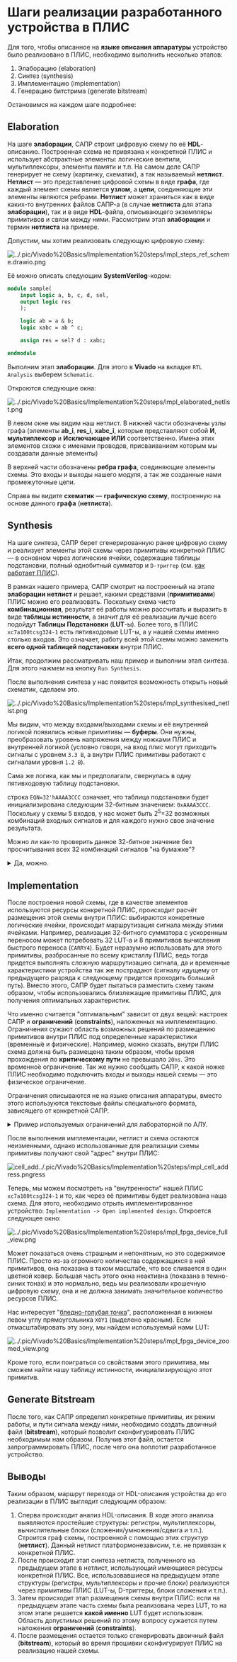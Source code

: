 # Шаги реализации разработанного устройства в ПЛИС

Для того, чтобы описанное на **языке описания аппаратуры** устройство было реализовано в ПЛИС, необходимо выполнить несколько этапов:

1. Элаборацию (elaboration)
2. Синтез (synthesis)
3. Имплементацию (implementation)
4. Генерацию битстрима (generate bitstream)

Остановимся на каждом шаге подробнее:

## Elaboration

На шаге **элаборации**, САПР строит цифровую схему по её **HDL**-описанию. Построенная схема не привязана к конкретной ПЛИС и использует абстрактные элементы: логические вентили, мультиплексоры, элементы памяти и т.п.
На самом деле САПР генерирует не схему (картинку, схематик), а так называемый **нетлист**. **Нетлист** — это представление цифровой схемы в виде **графа**, где каждый элемент схемы является **узлом**, а **цепи**, соединяющие эти элементы являются ребрами. **Нетлист** может храниться как в виде каких-то внутренних файлов САПР-а (в случае **нетлиста** для этапа **элаборации**), так и в виде **HDL**-файла, описывающего экземпляры примитивов и связи между ними. Рассмотрим этап **элаборации** и термин **нетлиста** на примере.

Допустим, мы хотим реализовать следующую цифровую схему:

![../.pic/Vivado%20Basics/Implementation%20steps/impl_steps_ref_scheme.drawio.png](../.pic/Vivado%20Basics/Implementation%20steps/impl_steps_ref_scheme.drawio.png)

Её можно описать следующим **SystemVerilog**-кодом:

```SystemVerilog
module sample(
    input logic a, b, c, d, sel,
    output logic res
    );

    logic ab = a & b;
    logic xabc = ab ^ c;

    assign res = sel? d : xabc;

endmodule
```

Выполним этап **элаборации**. Для этого в **Vivado** на вкладке `RTL Analysis` выберем `Schematic`.

Откроются следующие окна:

![../.pic/Vivado%20Basics/Implementation%20steps/impl_elaborated_netlist.png](../.pic/Vivado%20Basics/Implementation%20steps/impl_elaborated_netlist.png)

В левом окне мы видим наш нетлист. В нижней части обозначены узлы графа (элементы **ab_i**, **res_i**, **xabc_i**, которые представляют собой **И**, **мультиплексор** и **Исключающее ИЛИ** соответственно. Имена этих элементов схожи с именами проводов, присваиванием которым мы создавали данные элементы)

В верхней части обозначены **ребра графа**, соединяющие элементы схемы. Это входы и выходы нашего модуля, а так же созданные нами промежуточные цепи.

Справа вы видите **схематик** — **графическую схему**, построенную на основе данного **графа** (**нетлиста**).

## Synthesis

На шаге синтеза, САПР берет сгенерированную ранее цифровую схему и реализует элементы этой схемы через примитивы конкретной ПЛИС — в основном через логические ячейки, содержащие таблицы подстановки, полный однобитный сумматор и `D-триггер` (см. [как работает ПЛИС](../Introduction/How%20FPGA%20works.md)).

В рамках нашего примера, САПР смотрит на построенный на этапе **элаборации** **нетлист** и решает, какими средствами (**примитивами**) ПЛИС можно его реализовать.  Поскольку схема чисто **комбинационная**, результат её работы можно рассчитать и выразить в виде **таблицы истинности**, а значит для её реализации лучше всего подойдут **Таблицы Подстановки** (**LUT**-ы). Более того, в ПЛИС `xc7a100tcsg324-1` есть пятивходовые LUT-ы, а у нашей схемы именно столько входов. Это означает, работу всей этой схемы можно заменить **всего одной таблицей подстановки** внутри ПЛИС.

Итак, продолжим рассматривать наш пример и выполним этап синтеза. Для этого нажмем на кнопку `Run Synthesis`.

После выполнения синтеза у нас появится возможность открыть новый схематик, сделаем это.

![../.pic/Vivado%20Basics/Implementation%20steps/impl_synthesised_netlist.png](../.pic/Vivado%20Basics/Implementation%20steps/impl_synthesised_netlist.png)

Мы видим, что между входами/выходами схемы и её внутренней логикой появились новые примитивы — **буферы**. Они нужны, преобразовать уровень напряжения между ножками ПЛИС и внутренней логикой (условно говоря, на вход плис могут приходить сигналы с уровнем `3.3 В`, а внутри ПЛИС примитивы работают с сигналами уровня `1.2 В`).

Сама же логика, как мы и предполагали, свернулась в одну пятивходовую таблицу подстановки.

строка `EQN=32'hAAAA3CCC` означает, что таблица подстановки будет инициализирована следующим 32-битным значением: `0xAAAA3CCC`.
Поскольку у схемы 5 входов, у нас может быть 2<sup>5</sup>=32 возможных комбинаций входных сигналов и для каждого нужно свое значение результата.

Можно ли как-то проверить данное 32-битное значение без просчитывания всех 32 комбинаций сигналов "на бумажке"?
<details>
<summary>
Да, можно.
</summary>
Сперва надо понять в каком именно порядке будут идти эти комбинации. Мы видим, что сигналы подключены к таблице подстановки в следующем порядке: `d, c, b, a, sel`. Это означает, что сама таблица примет вид:

```ascii
|sel| a | b | c | d |  |res|
|---|---|---|---|---|  |---|
| 0 | 0 | 0 | 0 | 0 |  | 0 |
| 0 | 0 | 0 | 0 | 1 |  | 0 |
| 0 | 0 | 0 | 1 | 0 |  | 1 |
| 0 | 0 | 0 | 1 | 1 |  | 1 |
| 0 | 0 | 1 | 0 | 0 |  | 0 |
....
| 1 | 1 | 1 | 1 | 1 |  | 1 |
```

Давайте посмотрим на логику исходной схемы и данную таблицу истинности: когда `sel==1`, на выход идет `d`, это означает, что мы знаем все значения для нижней половины таблицы истинности, в нижней половине таблице истинности самый левый входной сигнал (`sel`) равен только единице, значит результат будет совпадать с сигналом `d`, который непрерывно меняется с `0` на `1` и оканчивается значением `1`. Это означает, что если читать значения результатов снизу-вверх (от старших значений к младшим), то сначала у нас будет 16 цифр, представляющих 8 пар `10`:`101010101010`, что эквивалентно записи `AAAA` в шестнадцатиричной записи.

Рассчитывать оставшиеся 16 вариантов тоже не обязательно, если посмотреть на схему, то можно заметить, что когда `sel!=1`, ни `sel`, ни `d` больше не участвуют в управлении выходом. Выход будет зависеть от операции xor, которая дает `1` только когда её входы не равны между собой. Верхний вход xor (выход И) , будет равен единице только когда входы `a` и `b` равны единице, причем в данный момент, нас интересуют только ситуации, когда `sel!=1`. Принимая во внимание, что в таблице истинности значения входов записываются чередующимися степенями двойки (единицами, парами, четверками, восьмерками) единиц и нулей, мы понимаем, что интересующая нас часть таблицы истинности будет выглядеть следующим образом:

```ascii
       ...

  | a | b | c |
. |---|---|---| .
. | 1 | 1 | 0 | .
. | 1 | 1 | 0 | .
  | 1 | 1 | 1 |
  | 1 | 1 | 1 |

       ...
```

Только в этой части таблицы истинности мы получим `1` на выходе **И**, при этом в старшей части, вход `c` так же равен `1`. Это значит, что входы **Исключающего ИЛИ** будут равны и на выходе будет `0`. Значит результат этой таблицы истинности будет равен `0011` или `3` в шестнадцатиричной записи.

Ниже данной части таблицы истинности располагается та часть, где `sel==1`, выше та часть, где выход **И** будет равен `0`. Это означает, что оставшаяся младшая часть будет повторять значения `c`, которое сменяется парами нулей и единиц: `00-11-00-11..`. Эта оставшаяся последовательность будет записана в шестнадцатиричном виде как `0xCCC`.

Таким образом, мы и получаем искомое выражение `EQN=32'hAAAA3CCC`. Если с этой частью возникли сложности, попробуйте составить данную таблицу истинности (без вычисления самих результатов, а затем просмотрите логику быстрого вычисления результата).
</details>

## Implementation

После построения новой схемы, где в качестве элементов используются ресурсы конкретной ПЛИС, происходит расчёт размещения этой схемы внутри ПЛИС: выбираются конкретные логические ячейки, происходит маршрутизация сигнала между этими ячейками. Например, реализация 32-битного сумматора с ускоренным переносом может потребовать 32 LUT-а и 8 примитивов вычисления быстрого переноса (`CARRY4`). Будет неразумно использовать для этого примитивы, разбросанные по всему кристаллу ПЛИС, ведь тогда придется выполнять сложную маршрутизацию сигнала, да и временные характеристики устройства так же пострадают (сигналу идущему от предыдущего разряда к следующему придется проходить больший путь). Вместо этого, САПР будет пытаться разместить схему таким образом, чтобы использовались близлежащие примитивы ПЛИС, для получения оптимальных характеристик.

Что именно считается "оптимальным" зависит от двух вещей: настроек САПР и **ограничений** (**constraints**), наложенных на имплементацию. Ограничения сужают область возможных решений по размещению примитивов внутри ПЛИС под определенные характеристики (временны́е и физические). Например, можно сказать, внутри ПЛИС схема должна быть размещена таким образом, чтобы время прохождения по **критическому пути** не превышало `20ns`. Это временно́е ограничение. Так же нужно сообщить САПР, к какой ножке ПЛИС необходимо подключить входы и выходы нашей схемы — это физическое ограничение.

Ограничения описываются не на языке описания аппаратуры, вместо этого используются текстовые файлы специального формата, зависящего от конкретной САПР.

<details>
<summary>
Пример используемых ограничений для лабораторной по АЛУ.
</summary>

Строки, начинающиеся с `#` являются комментариями.

Строки, начинающиеся с `set_property` являются физическими ограничениями, связывающими входы и выходы нашей схемы с конкретными входами и выходами ПЛИС.

Строка `create_clock...` задает временны́е ограничения, описывая целевую тактовую частоту тактового сигнала и его [скважность](https://ru.wikipedia.org/wiki/%D0%A1%D0%BA%D0%B2%D0%B0%D0%B6%D0%BD%D0%BE%D1%81%D1%82%D1%8C).

```xdc
## This file is a general .xdc for the Nexys A7-100T

# Clock signal

set_property -dict { PACKAGE_PIN E3    IOSTANDARD LVCMOS33 } [get_ports { CLK100 }]; #IO_L12P_T1_MRCC_35 Sch=clk100mhz
create_clock -add -name sys_clk_pin -period 10.00 -waveform {0 5} [get_ports {CLK100}];

# Switches
set_property -dict { PACKAGE_PIN J15   IOSTANDARD LVCMOS33 } [get_ports { SW[0] }]; #IO_L24N_T3_RS0_15 Sch=sw[0]
set_property -dict { PACKAGE_PIN L16   IOSTANDARD LVCMOS33 } [get_ports { SW[1] }]; #IO_L3N_T0_DQS_EMCCLK_14 Sch=sw[1]
set_property -dict { PACKAGE_PIN M13   IOSTANDARD LVCMOS33 } [get_ports { SW[2] }]; #IO_L6N_T0_D08_VREF_14 Sch=sw[2]
set_property -dict { PACKAGE_PIN R15   IOSTANDARD LVCMOS33 } [get_ports { SW[3] }]; #IO_L13N_T2_MRCC_14 Sch=sw[3]
set_property -dict { PACKAGE_PIN R17   IOSTANDARD LVCMOS33 } [get_ports { SW[4] }]; #IO_L12N_T1_MRCC_14 Sch=sw[4]
set_property -dict { PACKAGE_PIN T18   IOSTANDARD LVCMOS33 } [get_ports { SW[5] }]; #IO_L7N_T1_D10_14 Sch=sw[5]
set_property -dict { PACKAGE_PIN U18   IOSTANDARD LVCMOS33 } [get_ports { SW[6] }]; #IO_L17N_T2_A13_D29_14 Sch=sw[6]
set_property -dict { PACKAGE_PIN R13   IOSTANDARD LVCMOS33 } [get_ports { SW[7] }]; #IO_L5N_T0_D07_14 Sch=sw[7]
set_property -dict { PACKAGE_PIN T8    IOSTANDARD LVCMOS18 } [get_ports { SW[8] }]; #IO_L24N_T3_34 Sch=sw[8]
set_property -dict { PACKAGE_PIN U8    IOSTANDARD LVCMOS18 } [get_ports { SW[9] }]; #IO_25_34 Sch=sw[9]
set_property -dict { PACKAGE_PIN R16   IOSTANDARD LVCMOS33 } [get_ports { SW[10] }]; #IO_L15P_T2_DQS_RDWR_B_14 Sch=sw[10]
set_property -dict { PACKAGE_PIN T13   IOSTANDARD LVCMOS33 } [get_ports { SW[11] }]; #IO_L23P_T3_A03_D19_14 Sch=sw[11]
set_property -dict { PACKAGE_PIN H6    IOSTANDARD LVCMOS33 } [get_ports { SW[12] }]; #IO_L24P_T3_35 Sch=sw[12]
set_property -dict { PACKAGE_PIN U12   IOSTANDARD LVCMOS33 } [get_ports { SW[13] }]; #IO_L20P_T3_A08_D24_14 Sch=sw[13]
set_property -dict { PACKAGE_PIN U11   IOSTANDARD LVCMOS33 } [get_ports { SW[14] }]; #IO_L19N_T3_A09_D25_VREF_14 Sch=sw[14]
set_property -dict { PACKAGE_PIN V10   IOSTANDARD LVCMOS33 } [get_ports { SW[15] }]; #IO_L21P_T3_DQS_14 Sch=sw[15]

### LEDs

set_property -dict { PACKAGE_PIN H17   IOSTANDARD LVCMOS33 } [get_ports { LED[0] }]; #IO_L18P_T2_A24_15 Sch=led[0]
set_property -dict { PACKAGE_PIN K15   IOSTANDARD LVCMOS33 } [get_ports { LED[1] }]; #IO_L24P_T3_RS1_15 Sch=led[1]
set_property -dict { PACKAGE_PIN J13   IOSTANDARD LVCMOS33 } [get_ports { LED[2] }]; #IO_L17N_T2_A25_15 Sch=led[2]
set_property -dict { PACKAGE_PIN N14   IOSTANDARD LVCMOS33 } [get_ports { LED[3] }]; #IO_L8P_T1_D11_14 Sch=led[3]
set_property -dict { PACKAGE_PIN R18   IOSTANDARD LVCMOS33 } [get_ports { LED[4] }]; #IO_L7P_T1_D09_14 Sch=led[4]
set_property -dict { PACKAGE_PIN V17   IOSTANDARD LVCMOS33 } [get_ports { LED[5] }]; #IO_L18N_T2_A11_D27_14 Sch=led[5]
set_property -dict { PACKAGE_PIN U17   IOSTANDARD LVCMOS33 } [get_ports { LED[6] }]; #IO_L17P_T2_A14_D30_14 Sch=led[6]
set_property -dict { PACKAGE_PIN U16   IOSTANDARD LVCMOS33 } [get_ports { LED[7] }]; #IO_L18P_T2_A12_D28_14 Sch=led[7]
set_property -dict { PACKAGE_PIN V16   IOSTANDARD LVCMOS33 } [get_ports { LED[8] }]; #IO_L16N_T2_A15_D31_14 Sch=led[8]
set_property -dict { PACKAGE_PIN T15   IOSTANDARD LVCMOS33 } [get_ports { LED[9] }]; #IO_L14N_T2_SRCC_14 Sch=led[9]
set_property -dict { PACKAGE_PIN U14   IOSTANDARD LVCMOS33 } [get_ports { LED[10] }]; #IO_L22P_T3_A05_D21_14 Sch=led[10]
set_property -dict { PACKAGE_PIN T16   IOSTANDARD LVCMOS33 } [get_ports { LED[11] }]; #IO_L15N_T2_DQS_DOUT_CSO_B_14 Sch=led[11]
set_property -dict { PACKAGE_PIN V15   IOSTANDARD LVCMOS33 } [get_ports { LED[12] }]; #IO_L16P_T2_CSI_B_14 Sch=led[12]
set_property -dict { PACKAGE_PIN V14   IOSTANDARD LVCMOS33 } [get_ports { LED[13] }]; #IO_L22N_T3_A04_D20_14 Sch=led[13]
set_property -dict { PACKAGE_PIN V12   IOSTANDARD LVCMOS33 } [get_ports { LED[14] }]; #IO_L20N_T3_A07_D23_14 Sch=led[14]
set_property -dict { PACKAGE_PIN V11   IOSTANDARD LVCMOS33 } [get_ports { LED[15] }]; #IO_L21N_T3_DQS_A06_D22_14 Sch=led[15]

## 7 segment display
set_property -dict { PACKAGE_PIN T10   IOSTANDARD LVCMOS33 } [get_ports { CA }]; #IO_L24N_T3_A00_D16_14 Sch=ca
set_property -dict { PACKAGE_PIN R10   IOSTANDARD LVCMOS33 } [get_ports { CB }]; #IO_25_14 Sch=cb
set_property -dict { PACKAGE_PIN K16   IOSTANDARD LVCMOS33 } [get_ports { CC }]; #IO_25_15 Sch=cc
set_property -dict { PACKAGE_PIN K13   IOSTANDARD LVCMOS33 } [get_ports { CD }]; #IO_L17P_T2_A26_15 Sch=cd
set_property -dict { PACKAGE_PIN P15   IOSTANDARD LVCMOS33 } [get_ports { CE }]; #IO_L13P_T2_MRCC_14 Sch=ce
set_property -dict { PACKAGE_PIN T11   IOSTANDARD LVCMOS33 } [get_ports { CF }]; #IO_L19P_T3_A10_D26_14 Sch=cf
set_property -dict { PACKAGE_PIN L18   IOSTANDARD LVCMOS33 } [get_ports { CG }]; #IO_L4P_T0_D04_14 Sch=cg
# set_property -dict { PACKAGE_PIN H15   IOSTANDARD LVCMOS33 } [get_ports { DP }]; #IO_L19N_T3_A21_VREF_15 Sch=dp
set_property -dict { PACKAGE_PIN J17   IOSTANDARD LVCMOS33 } [get_ports { AN[0] }]; #IO_L23P_T3_FOE_B_15 Sch=an[0]
set_property -dict { PACKAGE_PIN J18   IOSTANDARD LVCMOS33 } [get_ports { AN[1] }]; #IO_L23N_T3_FWE_B_15 Sch=an[1]
set_property -dict { PACKAGE_PIN T9    IOSTANDARD LVCMOS33 } [get_ports { AN[2] }]; #IO_L24P_T3_A01_D17_14 Sch=an[2]
set_property -dict { PACKAGE_PIN J14   IOSTANDARD LVCMOS33 } [get_ports { AN[3] }]; #IO_L19P_T3_A22_15 Sch=an[3]
set_property -dict { PACKAGE_PIN P14   IOSTANDARD LVCMOS33 } [get_ports { AN[4] }]; #IO_L8N_T1_D12_14 Sch=an[4]
set_property -dict { PACKAGE_PIN T14   IOSTANDARD LVCMOS33 } [get_ports { AN[5] }]; #IO_L14P_T2_SRCC_14 Sch=an[5]
set_property -dict { PACKAGE_PIN K2    IOSTANDARD LVCMOS33 } [get_ports { AN[6] }]; #IO_L23P_T3_35 Sch=an[6]
set_property -dict { PACKAGE_PIN U13   IOSTANDARD LVCMOS33 } [get_ports { AN[7] }]; #IO_L23N_T3_A02_D18_14 Sch=an[7]

## Buttons
set_property -dict { PACKAGE_PIN C12   IOSTANDARD LVCMOS33 } [get_ports { resetn }]; #IO_L3P_T0_DQS_AD1P_15 Sch=cpu_resetn
```

</details>

После выполнения имплементации, нетлист и схема остаются неизменными, однако использованные для реализации схемы примитивы получают свой "адрес" внутри ПЛИС:

![cell_add../.pic/Vivado%20Basics/Implementation%20steps/impl_cell_address.pngress](../.pic/Vivado%20Basics/Implementation%20steps/impl_cell_address.png)

Теперь, мы можем посмотреть на "внутренности" нашей ПЛИС `xc7a100tcsg324-1` и то, как через её примитивы будет реализована наша схема. Для этого, необходимо отрыть имплементированное устройство: `Implementation -> Open implemented design`. Откроется следующее окно:

![../.pic/Vivado%20Basics/Implementation%20steps/impl_fpga_device_full_view.png](../.pic/Vivado%20Basics/Implementation%20steps/impl_fpga_device_full_view.png)

Может показаться очень страшным и непонятным, но это содержимое ПЛИС. Просто из-за огромного количества содержащихся в ней примитивов, она показана в таком масштабе, что все сливается в один цветной ковер. Большая часть этого окна неактивна (показана в темно-синих тонах) и это нормально, ведь мы реализовали крошечную цифровую схему, она и не должна занимать значительное количество ресурсов ПЛИС.

Нас интересует "[бледно-голубая точка](https://ru.wikipedia.org/wiki/Pale_Blue_Dot)", расположенная в нижнем левом углу прямоугольника `X0Y1` (выделено красным). Если отмасштабировать эту зону, мы найдем используемый нами LUT:

![../.pic/Vivado%20Basics/Implementation%20steps/impl_fpga_device_zoomed_view.png](../.pic/Vivado%20Basics/Implementation%20steps/impl_fpga_device_zoomed_view.png)

Кроме того, если поиграться со свойствами этого примитива, мы сможем найти нашу таблицу истинности, инициализирующую этот примитив.

## Generate Bitstream

После того, как САПР определил конкретные примитивы, их режим работы, и пути сигнала между ними, необходимо создать двоичный файл (**bitstream**), который позволит сконфигурировать ПЛИС необходимым нам образом.
Получив этот файл, остается запрограммировать ПЛИС, после чего она воплотит разработанное устройство.

## Выводы

Таким образом, маршрут перехода от HDL-описания устройства до его реализации в ПЛИС выглядит следующим образом:

1. Сперва происходит анализ HDL-описания. В ходе этого анализа выявляются простейшие структуры: регистры, мультиплексоры, вычислительные блоки (сложения/умножения/сдвига и т.п.). Строится граф схемы, построенной с помощью этих структур (**нетлист**). Данный нетлист платформонезависим, т.е. не привязан к конкретной ПЛИС.
2. После происходит этап синтеза нетлиста, полученного на предыдущем этапе в нетлист, использующий имеющиеся ресурсы конкретной ПЛИС. Все, использовавшиеся на предыдущем этапе структуры (регистры, мультиплексоры и прочие блоки) реализуются через примитивы ПЛИС (LUT-ы, D-триггеры, блоки сложения и т.п.).
3. Затем происходит этап размещения схемы внутри ПЛИС: если на предыдущем этапе часть схемы была реализована через LUT, то на этом этапе решается **какой именно** LUT будет использован. Область допустимых решений по этому вопросу сужается путем наложения **ограничений** (**constraints**).
4. После размещения остается только сгенерировать двоичный файл (**bitstream**), который во время прошивки сконфигурирует ПЛИС на реализацию нашей схемы.
